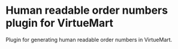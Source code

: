 Human readable order numbers plugin for VirtueMart
======================

Plugin for generating human readable order numbers in VirtueMart.
